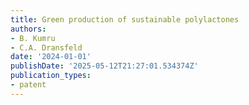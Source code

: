 ```yaml
---
title: Green production of sustainable polylactones
authors:
- B. Kumru
- C.A. Dransfeld
date: '2024-01-01'
publishDate: '2025-05-12T21:27:01.534374Z'
publication_types:
- patent
---
```

